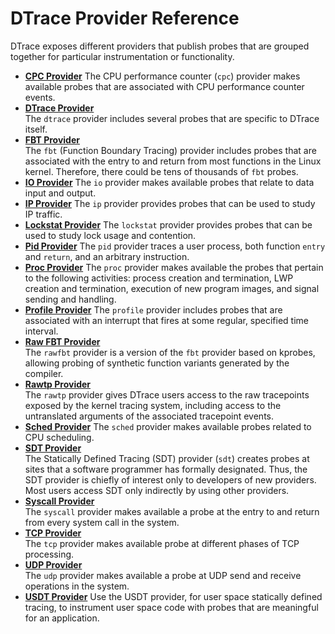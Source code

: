 
# DTrace Provider Reference

DTrace exposes different providers that publish probes that are grouped together for particular instrumentation or functionality.

-   **[CPC Provider](../reference/dtrace_providers_cpc.md)**
The CPU performance counter \(`cpc`\) provider makes available probes that are associated with CPU performance counter events.
-   **[DTrace Provider](../reference/dtrace_providers_dtrace.md)**  
The `dtrace` provider includes several probes that are specific to DTrace itself.
-   **[FBT Provider](../reference/dtrace_providers_fbt.md)**  
The `fbt` \(Function Boundary Tracing\) provider includes probes that are associated with the entry to and return from most functions in the Linux kernel. Therefore, there could be tens of thousands of `fbt` probes.
-   **[IO Provider](../reference/dtrace_providers_io.md)**
The `io` provider makes available probes that relate to data input and output.
-   **[IP Provider](../reference/dtrace_providers_ip.md)**
The `ip` provider provides probes that can be used to study IP traffic.
-   **[Lockstat Provider](../reference/dtrace_providers_lockstat.md)**
The `lockstat` provider provides probes that can be used to study lock usage and contention.
-   **[Pid Provider](../reference/dtrace_providers_pid.md)**
The `pid` provider traces a user process, both function `entry` and `return`, and an arbitrary instruction.
-   **[Proc Provider](../reference/dtrace_providers_proc.md)**
The `proc` provider makes available the probes that pertain to the following activities: process creation and termination, LWP creation and termination, execution of new program images, and signal sending and handling.
-   **[Profile Provider](../reference/dtrace_providers_profile.md)**
The `profile` provider includes probes that are associated with an interrupt that fires at some regular, specified time interval.
-   **[Raw FBT Provider](../reference/dtrace_providers_rawfbt.md)**  
The `rawfbt` provider is a version of the `fbt` provider based on kprobes, allowing probing of synthetic function variants generated by the compiler.
-   **[Rawtp Provider](../reference/dtrace_providers_rawtp.md)**  
The `rawtp` provider gives DTrace users access to the raw tracepoints exposed by the kernel tracing system, including access to the untranslated arguments of the associated tracepoint events.
-   **[Sched Provider](../reference/dtrace_providers_sched.md)**
The `sched` provider makes available probes related to CPU scheduling.
-   **[SDT Provider](../reference/dtrace_providers_sdt.md)**  
The Statically Defined Tracing \(SDT\) provider \(`sdt`\) creates probes at sites that a software programmer has formally designated. Thus, the SDT provider is chiefly of interest only to developers of new providers. Most users access SDT only indirectly by using other providers.
-   **[Syscall Provider](../reference/dtrace_providers_syscall.md)**  
The `syscall` provider makes available a probe at the entry to and return from every system call in the system.
-   **[TCP Provider](../reference/dtrace_providers_tcp.md)**  
The `tcp` provider makes available probe at different phases of TCP processing.
-   **[UDP Provider](../reference/dtrace_providers_udp.md)**  
The `udp` provider makes available a probe at UDP send and receive operations in the system.
-   **[USDT Provider](../reference/dtrace-ref-StaticallyDefinedTracingofUserApplications.md)**
Use the USDT provider, for user space statically defined tracing, to instrument user space code with probes that are meaningful for an application.

